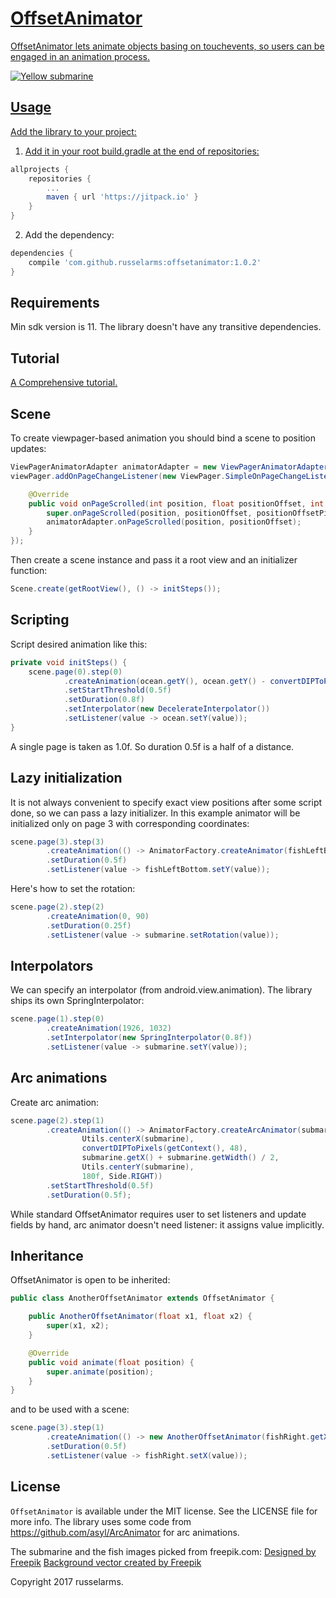 <a href="https://jitpack.io/#russelarms/offsetanimator/1.0.2/"/>

# OffsetAnimator

OffsetAnimator lets animate objects basing on touchevents, so users can be engaged in an animation process.

![Yellow submarine](./preview/sample_video.gif)

## Usage

Add the library to your project:

1)  Add it in your root build.gradle at the end of repositories:
```groovy
allprojects {
    repositories {
        ...
        maven { url 'https://jitpack.io' }
    }
}
```
2)  Add the dependency:

```groovy
dependencies {
    compile 'com.github.russelarms:offsetanimator:1.0.2'
}
```

## Requirements

Min sdk version is 11.
The library doesn't have any transitive dependencies.

## Tutorial

<a href="https://medium.com/@russel.arms/android-animation-driven-by-finger-movement-offsetanimator-2833fce6847c">A Comprehensive tutorial.</a>


## Scene

To create viewpager-based animation you should bind a scene to position updates:

```java
ViewPagerAnimatorAdapter animatorAdapter = new ViewPagerAnimatorAdapter(scene.getScene());
viewPager.addOnPageChangeListener(new ViewPager.SimpleOnPageChangeListener() {

    @Override
    public void onPageScrolled(int position, float positionOffset, int positionOffsetPixels) {
        super.onPageScrolled(position, positionOffset, positionOffsetPixels);
        animatorAdapter.onPageScrolled(position, positionOffset);
    }
});
```

Then create a scene instance and pass it a root view and an initializer function:

```java
Scene.create(getRootView(), () -> initSteps());
```

## Scripting

Script desired animation like this:

```java
private void initSteps() {
    scene.page(0).step(0)
            .createAnimation(ocean.getY(), ocean.getY() - convertDIPToPixels(getContext(), 120))
            .setStartThreshold(0.5f)
            .setDuration(0.8f)
            .setInterpolator(new DecelerateInterpolator())
            .setListener(value -> ocean.setY(value));
}
```

A single page is taken as 1.0f. So duration 0.5f is a half of a distance.

## Lazy initialization

It is not always convenient to specify exact view positions after some script done, so we can pass a lazy initializer. In this example animator will be initialized only on page 3 with corresponding coordinates:

```java
scene.page(3).step(3)
        .createAnimation(() -> AnimatorFactory.createAnimator(fishLeftBottom.getY(), fishLeftBottom.getY() + screenDimensions.y / 2))
        .setDuration(0.5f)
        .setListener(value -> fishLeftBottom.setY(value));
```

Here's how to set the rotation:

```java
scene.page(2).step(2)
        .createAnimation(0, 90)
        .setDuration(0.25f)
        .setListener(value -> submarine.setRotation(value));
```




## Interpolators

We can specify an interpolator (from android.view.animation). The library ships its own SpringInterpolator:

```java
scene.page(1).step(0)
        .createAnimation(1926, 1032)
        .setInterpolator(new SpringInterpolator(0.8f))
        .setListener(value -> submarine.setY(value));
```

## Arc animations

Create arc animation:

```java
scene.page(2).step(1)
        .createAnimation(() -> AnimatorFactory.createArcAnimator(submarine,
                Utils.centerX(submarine),
                convertDIPToPixels(getContext(), 48),
                submarine.getX() + submarine.getWidth() / 2,
                Utils.centerY(submarine),
                180f, Side.RIGHT))
        .setStartThreshold(0.5f)
        .setDuration(0.5f);
```
While standard OffsetAnimator requires user to set listeners and update fields by hand, arc animator doesn't need listener: it assigns value implicitly.

## Inheritance

OffsetAnimator is open to be inherited:

```java
public class AnotherOffsetAnimator extends OffsetAnimator {

    public AnotherOffsetAnimator(float x1, float x2) {
        super(x1, x2);
    }

    @Override
    public void animate(float position) {
        super.animate(position);
    }
}
```
and to be used with a scene:

```java
scene.page(3).step(1)
        .createAnimation(() -> new AnotherOffsetAnimator(fishRight.getX(), fishRight.getX() + convertDIPToPixels(getContext(), 160)))
        .setDuration(0.5f)
        .setListener(value -> fishRight.setX(value));
```

## License

`OffsetAnimator` is available under the MIT license. See the LICENSE file for more info.
The library uses some code from https://github.com/asyl/ArcAnimator for arc animations.

The submarine and the fish images picked from freepik.com:
<a href='http://www.freepik.com/free-vector/nice-diving-background-with-a-yellow-submarine_891930.htm'>Designed by Freepik</a>
<a href="http://www.freepik.com/free-photos-vectors/background">Background vector created by Freepik</a>


Copyright 2017 russelarms.

